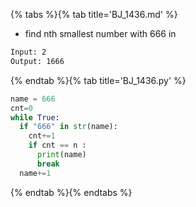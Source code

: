 {% tabs %}{% tab title='BJ_1436.md' %}

* find nth smallest number with 666 in

```txt
Input: 2
Output: 1666
```

{% endtab %}{% tab title='BJ_1436.py' %}

```py
name = 666
cnt=0
while True:
  if "666" in str(name):
    cnt+=1
    if cnt == n :
      print(name)
      break
  name+=1
```

{% endtab %}{% endtabs %}
